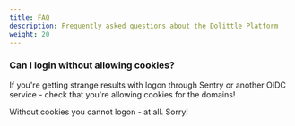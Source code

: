 ```yaml
---
title: FAQ
description: Frequently asked questions about the Dolittle Platform
weight: 20
---
```


### Can I login without allowing cookies?

If you're getting strange results with logon through Sentry or another OIDC service - check that you're allowing cookies for the domains!

Without cookies you cannot logon - at all. Sorry!
